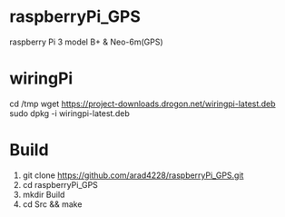 # raspberryPi_GPS
raspberry Pi 3 model B+ &amp; Neo-6m(GPS)

# wiringPi
cd /tmp
wget https://project-downloads.drogon.net/wiringpi-latest.deb
sudo dpkg -i wiringpi-latest.deb

# Build
  1. git clone https://github.com/arad4228/raspberryPi_GPS.git  
  2. cd raspberryPi_GPS
  3. mkdir Build
  4. cd Src && make
